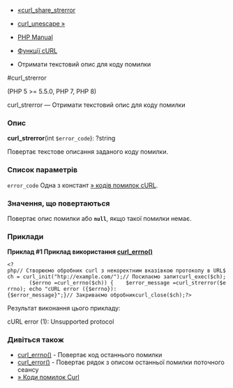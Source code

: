 - [«curl_share_strerror](function.curl-share-strerror.md)
- [curl_unescape »](function.curl-unescape.md)

- [PHP Manual](index.md)
- [Функції cURL](ref.curl.md)
- Отримати текстовий опис для коду помилки

#curl_strerror

(PHP 5 \>= 5.5.0, PHP 7, PHP 8)

curl_strerror — Отримати текстовий опис для коду помилки

### Опис

**curl_strerror**(int `$error_code`): ?string

Повертає текстове описання заданого коду помилки.

### Список параметрів

`error_code`
Одна з констант [» кодів помилок cURL](http://curl.haxx.se/libcurl/c/libcurl-errors.md).

### Значення, що повертаються

Повертає опис помилки або **`null`**, якщо такої помилки немає.

### Приклади

**Приклад #1 Приклад використання
[curl_errno()](function.curl-errno.md)**

`<?php// Створюємо обробник curl з некоректним вказівкою протоколу в URL$ch = curl_init("htp://example.com/");// Посилаємо запитcurl_exec($ch);       ($errno =curl_errno($ch)) {    $error_message =curl_strerror($errno); echo "cURL error ({$errno}):
{$error_message}";}// Закриваємо обробникcurl_close($ch);?> `

Результат виконання цього прикладу:

cURL error (1):
Unsupported protocol

### Дивіться також

- [curl_errno()](function.curl-errno.md) - Повертає код останнього
помилки
- [curl_error()](function.curl-error.md) - Повертає рядок з
описом останньої помилки поточного сеансу
- [» Коди помилок Curl](http://curl.haxx.se/libcurl/c/libcurl-errors.md)
